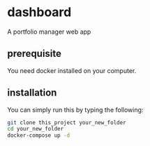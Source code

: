 # dashboard
A portfolio manager web app

## prerequisite
You need docker installed on your computer.

## installation
You can simply run this by typing the following:
```sh
git clone this_project your_new_folder
cd your_new_folder
docker-compose up -d
```
